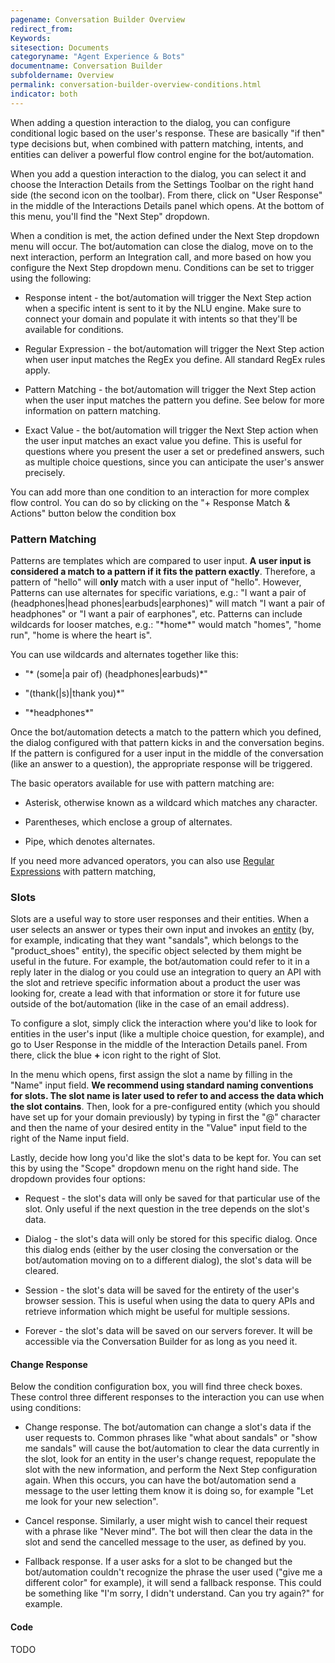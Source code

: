 ```yaml
---
pagename: Conversation Builder Overview
redirect_from:
Keywords:
sitesection: Documents
categoryname: "Agent Experience & Bots"
documentname: Conversation Builder
subfoldername: Overview
permalink: conversation-builder-overview-conditions.html
indicator: both
---
```


When adding a question interaction to the dialog, you can configure conditional logic based on the user's response. These are basically "if then" type decisions but, when combined with pattern matching, intents, and entities can deliver a powerful flow control engine for the bot/automation.

When you add a question interaction to the dialog, you can select it and choose the Interaction Details from the Settings Toolbar on the right hand side (the second icon on the toolbar). From there, click on "User Response" in the middle of the Interactions Details panel which opens. At the bottom of this menu, you'll find the "Next Step" dropdown.

When a condition is met, the action defined under the Next Step dropdown menu will occur. The bot/automation can close the dialog, move on to the next interaction, perform an Integration call, and more based on how you configure the Next Step dropdown menu. Conditions can be set to trigger using the following:

* Response intent - the bot/automation will trigger the Next Step action when a specific intent is sent to it by the NLU engine. Make sure to connect your domain and populate it with intents so that they'll be available for conditions.

* Regular Expression - the bot/automation will trigger the Next Step action when user input matches the RegEx you define. All standard RegEx rules apply.

* Pattern Matching - the bot/automation will trigger the Next Step action when the user input matches the pattern you define. See below for more information on pattern matching.

* Exact Value - the bot/automation will trigger the Next Step action when the user input matches an exact value you define. This is useful for questions where you present the user a set or predefined answers, such as multiple choice questions, since you can anticipate the user's answer precisely.

<div class="important">You can add more than one condition to an interaction for more complex flow control. You can do so by clicking on the "+ Response Match & Actions" button below the condition box</div>

### Pattern Matching

Patterns are templates which are compared to user input. **A user input is considered a match to a pattern if it fits the pattern exactly**. Therefore, a pattern of "hello" will **only** match with a user input of "hello". However, Patterns can use alternates for specific variations, e.g.: "I want a pair of (headphones&#124;head phones&#124;earbuds&#124;earphones)" will match "I want a pair of headphones" or "I want a pair of earphones", etc. Patterns can include wildcards for looser matches, e.g.: "&#42;home&#42;" would match "homes", "home run", "home is where the heart is".

You can use wildcards and alternates together like this:

* "&#42; (some&#124;a pair of) (headphones&#124;earbuds)&#42;"

* "(thank(&#124;s)&#124;thank you)&#42;"

* "&#42;headphones&#42;"

Once the bot/automation detects a match to the pattern which you defined, the dialog configured with that pattern kicks in and the conversation begins. If the pattern is configured for a user input in the middle of the conversation (like an answer to a question), the appropriate response will be triggered.

The basic operators available for use with pattern matching are:

* Asterisk, otherwise known as a wildcard which matches any character.

* Parentheses, which enclose a group of alternates.

* Pipe, which denotes alternates.

If you need more advanced operators, you can also use [Regular Expressions](http://www.rexegg.com/regex-quickstart.html) with pattern matching,

### Slots

Slots are a useful way to store user responses and their entities. When a user selects an answer or types their own input and invokes an [entity](conversation-builder-overview-entities-overview.html) (by, for example, indicating that they want "sandals", which belongs to the "product_shoes" entity), the specific object selected by them might be useful in the future. For example, the bot/automation could refer to it in a reply later in the dialog or you could use an integration to query an API with the slot and retrieve specific information about a product the user was looking for, create a lead with that information or store it for future use outside of the bot/automation (like in the case of an email address).

To configure a slot, simply click the interaction where you'd like to look for entities in the user's input (like a multiple choice question, for example), and go to User Response in the middle of the Interaction Details panel. From there, click the blue **+** icon right to the right of Slot.

In the menu which opens, first assign the slot a name by filling in the "Name" input field. **We recommend using standard naming conventions for slots. The slot name is later used to refer to and access the data which the slot contains**. Then, look for a pre-configured entity (which you should have set up for your domain previously) by typing in first the "@" character and then the name of your desired entity in the "Value" input field to the right of the Name input field.

Lastly, decide how long you'd like the slot's data to be kept for. You can set this by using the "Scope" dropdown menu on the right hand side. The dropdown provides four options:

* Request - the slot's data will only be saved for that particular use of the slot. Only useful if the next question in the tree depends on the slot's data.

* Dialog - the slot's data will only be stored for this specific dialog. Once this dialog ends (either by the user closing the conversation or the bot/automation moving on to a different dialog), the slot's data will be cleared.

* Session - the slot's data will be saved for the entirety of the user's browser session. This is useful when using the data to query APIs and retrieve information which might be useful for multiple sessions.

* Forever - the slot's data will be saved on our servers forever. It will be accessible via the Conversation Builder for as long as you need it.

#### Change Response

Below the condition configuration box, you will find three check boxes. These control three different responses to the interaction you can use when using conditions:

* Change response. The bot/automation can change a slot's data if the user requests to. Common phrases like "what about sandals" or "show me sandals" will cause the bot/automation to clear the data currently in the slot, look for an entity in the user's change request, repopulate the slot with the new information, and perform the Next Step configuration again. When this occurs, you can have the bot/automation send a message to the user letting them know it is doing so, for example "Let me look for your new selection".

* Cancel response. Similarly, a user might wish to cancel their request with a phrase like "Never mind". The bot will then clear the data in the slot and send the cancelled message to the user, as defined by you.

* Fallback response. If a user asks for a slot to be changed but the bot/automation couldn't recognize the phrase the user used ("give me a different color" for example), it will send a fallback response. This could be something like "I'm sorry, I didn't understand. Can you try again?" for example.

#### Code

TODO
